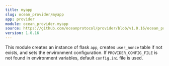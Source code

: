 ```yaml
---
title: myapp
slug: ocean_provider/myapp
app: provider
module: ocean_provider.myapp
source: https://github.com/oceanprotocol/provider/blob/v1.0.16/ocean_provider/myapp.py
version: 1.0.16
---
```

This module creates an instance of flask `app`, creates `user_nonce` table if not exists, and sets the environment configuration.
If `PROVIDER_CONFIG_FILE` is not found in environment variables, default `config.ini` file is used.

